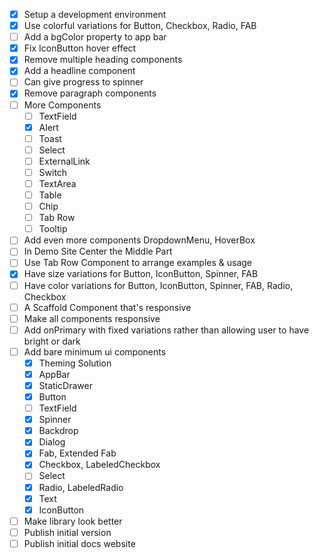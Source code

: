 - [x] Setup a development environment
- [x] Use colorful variations for Button, Checkbox, Radio, FAB
- [ ] Add a bgColor property to app bar
- [x] Fix IconButton hover effect
- [x] Remove multiple heading components
- [x] Add a headline component
- [ ] Can give progress to spinner
- [x] Remove paragraph components
- [ ] More Components
  - [ ] TextField
  - [x] Alert
  - [ ] Toast
  - [ ] Select
  - [ ] ExternalLink
  - [ ] Switch
  - [ ] TextArea
  - [ ] Table
  - [ ] Chip
  - [ ] Tab Row
  - [ ] Tooltip
- [ ] Add even more components DropdownMenu, HoverBox
- [ ] In Demo Site Center the Middle Part
- [ ] Use Tab Row Component to arrange examples & usage
- [x] Have size variations for Button, IconButton, Spinner, FAB
- [ ] Have color variations for Button, IconButton, Spinner, FAB, Radio, Checkbox
- [ ] A Scaffold Component that's responsive
- [ ] Make all components responsive
- [ ] Add onPrimary with fixed variations rather than allowing user to have bright or dark
- [ ] Add bare minimum ui components
    - [x] Theming Solution
    - [x] AppBar
    - [x] StaticDrawer
    - [x] Button
    - [ ] TextField
    - [x] Spinner
    - [x] Backdrop
    - [x] Dialog
    - [x] Fab, Extended Fab
    - [x] Checkbox, LabeledCheckbox
    - [ ] Select
    - [x] Radio, LabeledRadio
    - [x] Text
    - [x] IconButton
- [ ] Make library look better
- [ ] Publish initial version
- [ ] Publish initial docs website